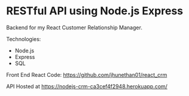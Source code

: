 # RESTful API using Node.js Express
Backend for my React Customer Relationship Manager.

Technologies:

- Node.js
- Express
- SQL

Front End React Code: https://github.com/jhunethan01/react_crm

API Hosted at https://nodejs-crm-ca3cef4f2948.herokuapp.com/
